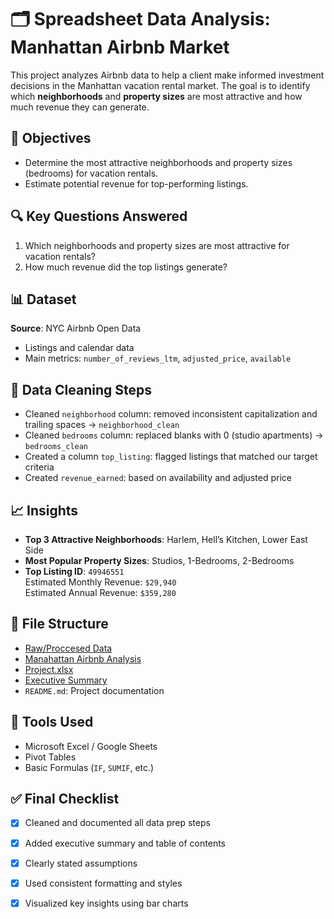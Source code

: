 
# 🗂️ Spreadsheet Data Analysis: Manhattan Airbnb Market

This project analyzes Airbnb data to help a client make informed investment decisions in the Manhattan vacation rental market. The goal is to identify which **neighborhoods** and **property sizes** are most attractive and how much revenue they can generate.

## 📌 Objectives

- Determine the most attractive neighborhoods and property sizes (bedrooms) for vacation rentals.
- Estimate potential revenue for top-performing listings.

## 🔍 Key Questions Answered

1. Which neighborhoods and property sizes are most attractive for vacation rentals?
2. How much revenue did the top listings generate?

## 📊 Dataset

**Source**: NYC Airbnb Open Data  
- Listings and calendar data
- Main metrics: `number_of_reviews_ltm`, `adjusted_price`, `available`

## 🧹 Data Cleaning Steps

- Cleaned `neighborhood` column: removed inconsistent capitalization and trailing spaces → `neighborhood_clean`
- Cleaned `bedrooms` column: replaced blanks with 0 (studio apartments) → `bedrooms_clean`
- Created a column `top_listing`: flagged listings that matched our target criteria
- Created `revenue_earned`: based on availability and adjusted price

## 📈 Insights

- **Top 3 Attractive Neighborhoods**: Harlem, Hell’s Kitchen, Lower East Side
- **Most Popular Property Sizes**: Studios, 1-Bedrooms, 2-Bedrooms
- **Top Listing ID**: `49946551`  
  Estimated Monthly Revenue: `$29,940`  
  Estimated Annual Revenue: `$359,280`

## 📂 File Structure

- [Raw/Proccesed Data](https://github.com/Travon-77/BI_Analytics_Tripleten_Projects/tree/main/Manhattan%20Airbnb%20Market/Airbnb%20Raw%20Data)
- [Manahattan Airbnb Analysis](https://github.com/Travon-77/BI_Analytics_Tripleten_Projects/tree/main/Manhattan%20Airbnb%20Market/Pivot%20Tables)
- [Project.xlsx](https://docs.google.com/spreadsheets/d/1SImqMSO-0WzPLal9oXJ4AvjD8zbAI5pObslfx3fm1ys/edit?usp=sharing)
- [Executive Summary](https://github.com/Travon-77/BI_Analytics_Tripleten_Projects/blob/main/Manhattan%20Airbnb%20Market/Executive%20summarry%20plus%20Recommndations.png)
- `README.md`: Project documentation

## 🚀 Tools Used

- Microsoft Excel / Google Sheets
- Pivot Tables
- Basic Formulas (`IF`, `SUMIF`, etc.)

## ✅ Final Checklist

- [x] Cleaned and documented all data prep steps
- [x] Added executive summary and table of contents
- [x] Clearly stated assumptions
- [x] Used consistent formatting and styles
- [x] Visualized key insights using bar charts




  








